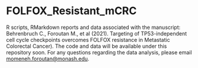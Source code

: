 # FOLFOX_Resistant_mCRC
R scripts, RMarkdown reports and data associated with the manuscript: Behrenbruch C., Foroutan M., et al (2021). 
Targeting of TP53-independent cell cycle checkpoints overcomes FOLFOX resistance in Metastatic Colorectal Cancer). 
The code and data will be available under this repository soon. For any questions regarding the data analysis, please email momeneh.foroutan@monash.edu.
